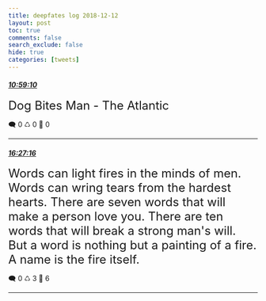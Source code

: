 ```yaml
---
title: deepfates log 2018-12-12
layout: post
toc: true
comments: false
search_exclude: false
hide: true
categories: [tweets]
---
```



#### <a href = "https://twitter.com/deepfates/status/1072913766797336576">*10:59:10*</a>

<font size="5">Dog Bites Man - The Atlantic</font>



🗨️ 0 ♺ 0 🤍  0   

---
    
#### <a href = "https://twitter.com/deepfates/status/1072996337233219584">*16:27:16*</a>

<font size="5">Words can light fires in the minds of men. Words can wring tears from the hardest hearts. There are seven words that will make a person love you. There are ten words that will break a strong man's will. But a word is nothing but a painting of a fire. A name is the fire itself.</font>



🗨️ 0 ♺ 3 🤍  6   

---
    
            

